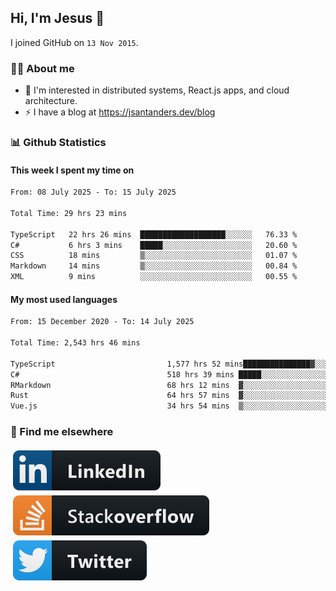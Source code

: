 ## Hi, I'm Jesus 👋

I joined GitHub on `13 Nov 2015`.

<!-- Talking about you -->

### 👨‍💻 About me

- 👦 I'm interested in distributed systems, React.js apps, and cloud architecture.
- ⚡️ I have a blog at <https://jsantanders.dev/blog>

### 📊 Github Statistics

#### This week I spent my time on

<!--START_SECTION:weekly-->

```txt
From: 08 July 2025 - To: 15 July 2025

Total Time: 29 hrs 23 mins

TypeScript   22 hrs 26 mins  ███████████████████░░░░░░   76.33 %
C#           6 hrs 3 mins    █████░░░░░░░░░░░░░░░░░░░░   20.60 %
CSS          18 mins         ▒░░░░░░░░░░░░░░░░░░░░░░░░   01.07 %
Markdown     14 mins         ▒░░░░░░░░░░░░░░░░░░░░░░░░   00.84 %
XML          9 mins          ░░░░░░░░░░░░░░░░░░░░░░░░░   00.55 %
```

<!--END_SECTION:weekly-->

#### My most used languages

<!--START_SECTION:alltime-->

```txt
From: 15 December 2020 - To: 14 July 2025

Total Time: 2,543 hrs 46 mins

TypeScript                         1,577 hrs 52 mins███████████████▓░░░░░░░░░   62.03 %
C#                                 518 hrs 39 mins █████░░░░░░░░░░░░░░░░░░░░   20.39 %
RMarkdown                          68 hrs 12 mins  ▓░░░░░░░░░░░░░░░░░░░░░░░░   02.68 %
Rust                               64 hrs 57 mins  ▓░░░░░░░░░░░░░░░░░░░░░░░░   02.55 %
Vue.js                             34 hrs 54 mins  ▒░░░░░░░░░░░░░░░░░░░░░░░░   01.37 %
```

<!--END_SECTION:alltime-->

### 📢 Find me elsewhere

<p>
  <a target="_blank" href="https://linkedin.com/in/jsantanders">
    <img src="https://github.com/jsantanders/jsantanders/blob/master/img/linkedin.svg" alt="LinkedIn" style="vertical-align:top; margin:4px">
  </a>
  
  <a target="_blank" href="https://stackoverflow.com/users/7318331/jesus-santander">
    <img src="https://github.com/jsantanders/jsantanders/blob/master/img/stackoverflow.svg" alt="StackOverflow" style="vertical-align:top; margin:4px">
  </a>
  
  <a target="_blank" href="http://twitter.com/jsantanders">
    <img src="https://github.com/jsantanders/jsantanders/blob/master/img/twitter.svg" alt="Twitter" style="vertical-align:top; margin:4px">
  </a>
</p>

